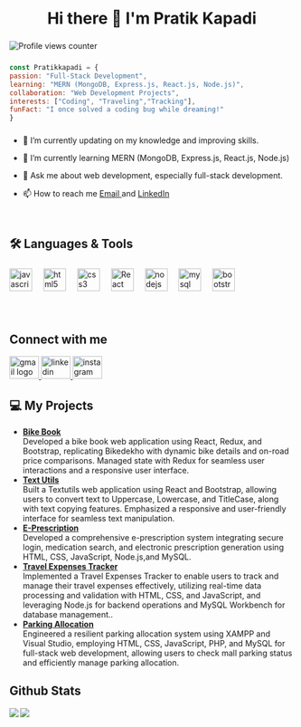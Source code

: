<h1 align="center">Hi there 👋 I'm Pratik Kapadi</h1>

###

<p align="left"></p>

![Profile views counter](https://komarev.com/ghpvc/?username=Pratik2544&&style=flat-square) 
###

  ```javascript 
  const Pratikkapadi = {
  passion: "Full-Stack Development",
  learning: "MERN (MongoDB, Express.js, React.js, Node.js)",
  collaboration: "Web Development Projects",
  interests: ["Coding", "Traveling","Tracking"],
  funFact: "I once solved a coding bug while dreaming!"
  }
   ```
###

  

- 🔭 I’m currently updating on my knowledge and improving skills.  
  

- 🌱 I’m currently learning MERN (MongoDB, Express.js, React.js, Node.js)  
  

- 💬 Ask me about web development, especially full-stack development.  
  

- 📫 How to reach me [Email ](mailto:pratikkapdi13@gmail.com) and  [LinkedIn ](http://linkedin.com/in/pratik-kapadi)  
  

<br/>  


<h2 align="left">🛠️ Languages & Tools</h2>

###

<div align="left">
  <img src="https://cdn.jsdelivr.net/gh/devicons/devicon/icons/javascript/javascript-plain.svg" height="40" alt="javascript logo"  />
  <img width="12" />
  <img src="https://cdn.jsdelivr.net/gh/devicons/devicon/icons/html5/html5-original.svg" height="40" alt="html5 logo"  />
  <img width="12" />
  <img src="https://cdn.jsdelivr.net/gh/devicons/devicon/icons/css3/css3-original.svg" height="40" alt="css3 logo"  />
  <img width="12" />
  <img src="https://cdn.jsdelivr.net/gh/devicons/devicon@latest/icons/react/react-original.svg" height="40" alt="React logo"/>
  <img width="12" />
  <img src="https://cdn.jsdelivr.net/gh/devicons/devicon/icons/nodejs/nodejs-plain-wordmark.svg" height="40" alt="nodejs logo"  />
  <img width="12" />
  <img src="https://cdn.jsdelivr.net/gh/devicons/devicon@latest/icons/mysql/mysql-original-wordmark.svg" height="40" alt="mysql logo"  />
  <img width="12" />
  <img src="https://cdn.jsdelivr.net/gh/devicons/devicon/icons/bootstrap/bootstrap-original.svg" height="40" alt="bootstrap logo"  />
          
</div>

###
<br/>  


## Connect with me  
<a href="mailto:pratikkapdi13@gmail.com " target="_blank">
    <img src="https://raw.githubusercontent.com/maurodesouza/profile-readme-generator/master/src/assets/icons/social/gmail/default.svg" width="52" height="40" alt="gmail logo"  />
  </a>
<a href="https://linkedin.com/in/pratik-kapadi" target="_blank">
 <img src="https://raw.githubusercontent.com/maurodesouza/profile-readme-generator/master/src/assets/icons/social/linkedin/default.svg" width="52" height="40" alt="linkedin logo"  />
 </a>
<a href="https://instagram.com/pratik.kapdi.025" target="_blank">
<img src="https://raw.githubusercontent.com/maurodesouza/profile-readme-generator/master/src/assets/icons/social/instagram/default.svg" width="52" height="40" alt="instagram logo"  />
 
</a>  
  

<br/>  

###

<h2 align="left">💻 My Projects</h2>
<ul>
  <li> <a href="https://bikebook.vercel.app/"><b>Bike Book</b></a> <br>Developed a bike book web application using React, Redux, and Bootstrap, replicating Bikedekho with dynamic bike details and on-road price comparisons. Managed state with Redux for seamless user interactions and a responsive user interface.</li>
  <li> <a href="https://text-utils-five-silk.vercel.app/"><b>Text Utils</b></a> <br>Built a Textutils web application using React and Bootstrap, allowing users to convert text to Uppercase, Lowercase, and TitleCase, along with text copying features. Emphasized a responsive and user-friendly interface for seamless text manipulation.</li>
  <li> <a href="https://github.com/PratikKapadi/E-Prescription"><b>E-Prescription</b></a> <br>Developed a comprehensive e-prescription system integrating secure login, medication
search, and electronic prescription generation using HTML, CSS, JavaScript, Node.js,and MySQL.</li>
   <li> <a href="https://github.com/PratikKapadi/Travel-Expenses-Tracker"><b>Travel Expenses Tracker </b></a> <br> Implemented a Travel Expenses Tracker to enable users to track and manage their travel
expenses effectively, utilizing real-time data processing and validation with HTML,
CSS, and JavaScript, and leveraging Node.js for backend operations and MySQL
Workbench for database management..</li>
  <li> <a href="https://github.com/PratikKapadi/Parking-Allocation"><b>Parking Allocation </b></a> <br> Engineered a resilient parking allocation system using XAMPP and Visual Studio,
employing HTML, CSS, JavaScript, PHP, and MySQL for full-stack web development,
allowing users to check mall parking status and efficiently manage parking allocation.</li>
</ul>

###
## Github Stats  
<img src="https://github-readme-stats.vercel.app/api?username=PratikKapadi&theme=outrun&show_icons=true" align="left" />       <img src="https://github-readme-stats.vercel.app/api/top-langs/?username=PratikKapadi&theme=outrun&show_icons=true&layout=compact" align="center" />


<br/>  


 

  

